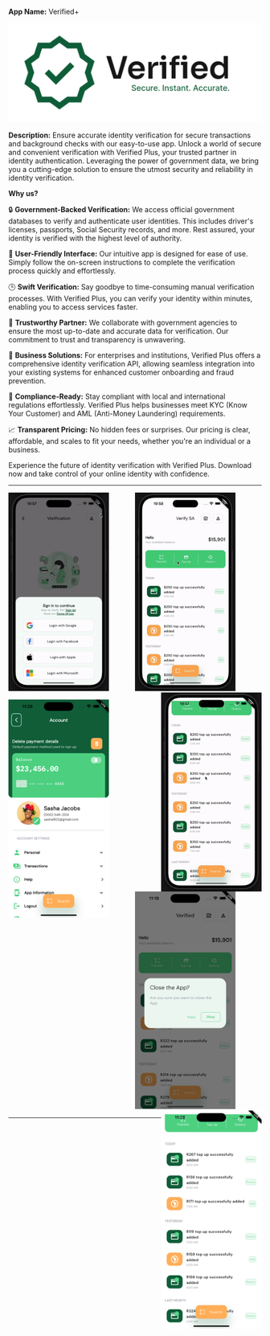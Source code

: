**App Name:** Verified+
<p align="center" dir="auto">
<a alt="thumbnail" href="https://github.com/makhosi6/verified" rel="nofollow"><img src="./assets/images/verified_bytee_studio-project_landsc.png" style="max-width: 100%;"></a>
</p>

**Description:** Ensure accurate identity verification for secure transactions and background checks with our easy-to-use app. 
Unlock a world of secure and convenient verification with Verified Plus, your trusted partner in identity authentication. Leveraging the power of government data, we bring you a cutting-edge solution to ensure the utmost security and reliability in identity verification.

**Why us?**

🔒 **Government-Backed Verification:** We access official government databases to verify and authenticate user identities. This includes driver's licenses, passports, Social Security records, and more. Rest assured, your identity is verified with the highest level of authority.

📱 **User-Friendly Interface:** Our intuitive app is designed for ease of use. Simply follow the on-screen instructions to complete the verification process quickly and effortlessly.

🕒 **Swift Verification:** Say goodbye to time-consuming manual verification processes. With Verified Plus, you can verify your identity within minutes, enabling you to access services faster.

🌟 **Trustworthy Partner:** We collaborate with government agencies to ensure the most up-to-date and accurate data for verification. Our commitment to trust and transparency is unwavering.

👤 **Business Solutions:** For enterprises and institutions, Verified Plus offers a comprehensive identity verification API, allowing seamless integration into your existing systems for enhanced customer onboarding and fraud prevention.

📜 **Compliance-Ready:** Stay compliant with local and international regulations effortlessly. Verified Plus helps businesses meet KYC (Know Your Customer) and AML (Anti-Money Laundering) requirements.

📈 **Transparent Pricing:** No hidden fees or surprises. Our pricing is clear, affordable, and scales to fit your needs, whether you're an individual or a business.

Experience the future of identity verification with Verified Plus. Download now and take control of your online identity with confidence.

---

<p align="center">
    <img width="200" src="./assets/gif/bottom-sheeet-animated.gif" align="left">
    <img width="200" src="./assets/gif/confetti-63f8.gif">
    <img width="200" src="./assets/gif/scroll-animate.gif" align="right">

</p>
<p align="center">
      <img width="200"src="./assets/snaps/acc-page.png"  align="left">
      <img width="200" src="./assets/snaps/app-close-popup.png">
      <img width="200" src="./assets/snaps/history-page.png" align="right">
</p>

---
